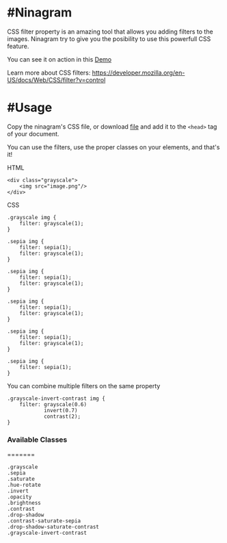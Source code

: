 #Ninagram
==========
CSS filter property is an amazing tool that allows you adding filters to the images. Ninagram try to give you the posibility to use this powerfull CSS feature.

You can see it on action in this [Demo](https://ninaiskel.github.io/Ninagram/)

Learn more about CSS filters:
https://developer.mozilla.org/en-US/docs/Web/CSS/filter?v=control

#Usage
==========
Copy the ninagram's CSS file, or download [file](https://github.com/ninaiskel/Ninagram/blob/master/app/css/ninagram.css)  and add it to the `<head>` tag of your document.

You can use the filters, use the proper classes on your elements, and that's it!

HTML
```
<div class="grayscale">
    <img src="image.png"/>
</div>
```

CSS
```
.grayscale img {
    filter: grayscale(1);
}

.sepia img {
    filter: sepia(1);
    filter: grayscale(1);
}

.sepia img {
    filter: sepia(1);
    filter: grayscale(1);
}

.sepia img {
    filter: sepia(1);
    filter: grayscale(1);
}

.sepia img {
    filter: sepia(1);
    filter: grayscale(1);
}

.sepia img {
    filter: sepia(1);
}
```

You can combine multiple filters on the same property

```
.grayscale-invert-contrast img {
    filter: grayscale(0.6) 
            invert(0.7) 
            contrast(2); 
}
```


### Available Classes
=======

```
.grayscale
.sepia
.saturate
.hue-rotate
.invert
.opacity
.brightness
.contrast
.drop-shadow
.contrast-saturate-sepia
.drop-shadow-saturate-contrast
.grayscale-invert-contrast
```
